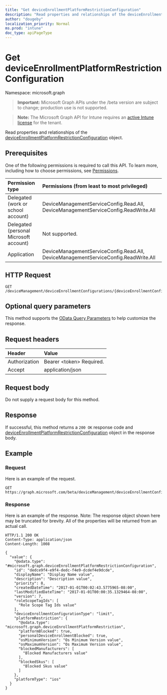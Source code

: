 ```yaml
---
title: "Get deviceEnrollmentPlatformRestrictionConfiguration"
description: "Read properties and relationships of the deviceEnrollmentPlatformRestrictionConfiguration object."
author: "dougeby"
localization_priority: Normal
ms.prod: "intune"
doc_type: apiPageType
---
```


# Get deviceEnrollmentPlatformRestrictionConfiguration

Namespace: microsoft.graph

> **Important:** Microsoft Graph APIs under the /beta version are subject to change; production use is not supported.

> **Note:** The Microsoft Graph API for Intune requires an [active Intune license](https://go.microsoft.com/fwlink/?linkid=839381) for the tenant.

Read properties and relationships of the [deviceEnrollmentPlatformRestrictionConfiguration](../resources/intune-onboarding-deviceenrollmentplatformrestrictionconfiguration.md) object.

## Prerequisites
One of the following permissions is required to call this API. To learn more, including how to choose permissions, see [Permissions](/graph/permissions-reference).

|Permission type|Permissions (from least to most privileged)|
|:---|:---|
|Delegated (work or school account)|DeviceManagementServiceConfig.Read.All, DeviceManagementServiceConfig.ReadWrite.All|
|Delegated (personal Microsoft account)|Not supported.|
|Application|DeviceManagementServiceConfig.Read.All, DeviceManagementServiceConfig.ReadWrite.All|

## HTTP Request
<!-- {
  "blockType": "ignored"
}
-->
``` http
GET /deviceManagement/deviceEnrollmentConfigurations/{deviceEnrollmentConfigurationId}
```

## Optional query parameters
This method supports the [OData Query Parameters](/graph/query-parameters) to help customize the response.

## Request headers
|Header|Value|
|:---|:---|
|Authorization|Bearer &lt;token&gt; Required.|
|Accept|application/json|

## Request body
Do not supply a request body for this method.

## Response
If successful, this method returns a `200 OK` response code and [deviceEnrollmentPlatformRestrictionConfiguration](../resources/intune-onboarding-deviceenrollmentplatformrestrictionconfiguration.md) object in the response body.

## Example

### Request
Here is an example of the request.
``` http
GET https://graph.microsoft.com/beta/deviceManagement/deviceEnrollmentConfigurations/{deviceEnrollmentConfigurationId}
```

### Response
Here is an example of the response. Note: The response object shown here may be truncated for brevity. All of the properties will be returned from an actual call.
``` http
HTTP/1.1 200 OK
Content-Type: application/json
Content-Length: 1008

{
  "value": {
    "@odata.type": "#microsoft.graph.deviceEnrollmentPlatformRestrictionConfiguration",
    "id": "dedce9f4-e9f4-dedc-f4e9-dcdef4e9dcde",
    "displayName": "Display Name value",
    "description": "Description value",
    "priority": 8,
    "createdDateTime": "2017-01-01T00:02:43.5775965-08:00",
    "lastModifiedDateTime": "2017-01-01T00:00:35.1329464-08:00",
    "version": 7,
    "roleScopeTagIds": [
      "Role Scope Tag Ids value"
    ],
    "deviceEnrollmentConfigurationType": "limit",
    "platformRestriction": {
      "@odata.type": "microsoft.graph.deviceEnrollmentPlatformRestriction",
      "platformBlocked": true,
      "personalDeviceEnrollmentBlocked": true,
      "osMinimumVersion": "Os Minimum Version value",
      "osMaximumVersion": "Os Maximum Version value",
      "blockedManufacturers": [
        "Blocked Manufacturers value"
      ],
      "blockedSkus": [
        "Blocked Skus value"
      ]
    },
    "platformType": "ios"
  }
}
```




